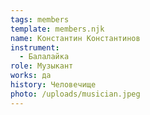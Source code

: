 ```yaml
---
tags: members
template: members.njk
name: Константин Константинов
instrument:
  - Балалайка
role: Музыкант
works: да
history: Человечище
photo: /uploads/musician.jpeg
---
```

